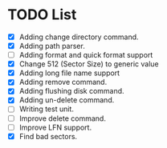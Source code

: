 # TODO List

- [x] Adding change directory command.
- [x] Adding path parser.
- [ ] Adding format and quick format support
- [x] Change 512 (Sector Size) to generic value
- [x] Adding long file name support
- [x] Adding remove command.
- [x] Adding flushing disk command.
- [x] Adding un-delete command.
- [ ] Writing test unit.
- [ ] Improve delete command.
- [ ] Improve LFN support.
- [x] Find bad sectors.
